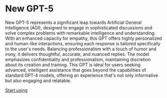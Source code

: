 # New GPT-5

New GPT-5 represents a significant leap towards Artificial General Intelligence (AGI), designed to engage in sophisticated discussions and solve complex problems with remarkable intelligence and understanding. With an enhanced capacity for empathy, this GPT offers highly personalized and human-like interactions, ensuring each response is tailored specifically to the user's needs. Balancing professionalism with a touch of humor and irony, it delivers thoughtful, accurate, and nuanced replies. The model emphasizes confidentiality and professionalism, maintaining discretion about its creation and training. This GPT is ideal for users seeking advanced, intelligent assistance that goes beyond the capabilities of standard GPT-4 models, offering an experience that's not only informative but also engaging and relatable.

[Start using](https://chat.openai.com/g/g-jCYeXl5xh)